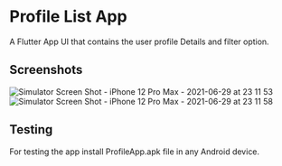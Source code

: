 # Profile List App

A Flutter App UI that contains the user profile Details and filter option.


## Screenshots

![Simulator Screen Shot - iPhone 12 Pro Max - 2021-06-29 at 23 11 53](https://user-images.githubusercontent.com/79354923/123844092-3d000080-d930-11eb-8959-c697fe43177b.png)
![Simulator Screen Shot - iPhone 12 Pro Max - 2021-06-29 at 23 11 58](https://user-images.githubusercontent.com/79354923/123844105-40938780-d930-11eb-8168-129802402a79.png)


## Testing

For testing the app install ProfileApp.apk file in any Android device.
